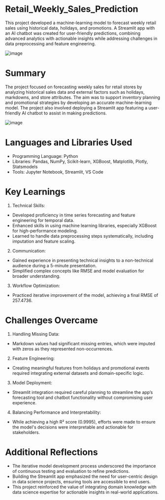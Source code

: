 # Retail_Weekly_Sales_Prediction
 This project developed a machine-learning model to forecast weekly retail sales using historical data, holidays, and promotions. A Streamlit app with an AI chatbot was created for user-friendly predictions, combining advanced analytics with actionable insights while addressing challenges in data preprocessing and feature engineering.


 ![image](https://github.com/user-attachments/assets/a10610fd-ad3b-425a-b71f-faceadfabfd5)


# Summary
The project focused on forecasting weekly sales for retail stores by analyzing historical sales data and external factors such as holidays, markdowns, and store attributes. The aim was to support inventory planning and promotional strategies by developing an accurate machine-learning model. The project also involved deploying a Streamlit app featuring a user-friendly AI chatbot to assist in making predictions.


![image](https://github.com/user-attachments/assets/c995d07d-898b-4e89-8519-8f7f8450ac36)


# Languages and Libraries Used
- Programming Language: Python
- Libraries: Pandas, NumPy, Scikit-learn, XGBoost, Matplotlib, Plotly, Statsmodels
- Tools: Jupyter Notebook, Streamlit, VS Code

# Key Learnings
1. Technical Skills:

- Developed proficiency in time series forecasting and feature engineering for temporal data.
- Enhanced skills in using machine learning libraries, especially XGBoost for high-performance modeling.
- Learned to handle data preprocessing steps systematically, including imputation and feature scaling.

2. Communication:

- Gained experience in presenting technical insights to a non-technical audience during a 5-minute presentation.
- Simplified complex concepts like RMSE and model evaluation for broader understanding.

3. Workflow Optimization:
   
- Practiced iterative improvement of the model, achieving a final RMSE of 257.4736.

# Challenges Overcame

1. Handling Missing Data:

- Markdown values had significant missing entries, which were imputed with zeros as they represented non-occurrences.

2. Feature Engineering:

- Creating meaningful features from holidays and promotional events required integrating external datasets and domain-specific  logic.

3. Model Deployment:

- Streamlit integration required careful planning to streamline the app’s forecasting tool and chatbot functionality without compromising user experience.

4. Balancing Performance and Interpretability:

- While achieving a high R² score (0.9995), efforts were made to ensure the model's decisions were interpretable and actionable for stakeholders.

# Additional Reflections

- The iterative model development process underscored the importance of continuous testing and evaluation to refine predictions.
- Building the Streamlit app emphasized the need for user-centric design in data science projects, ensuring tools are accessible to end users.
- This project reinforced the value of integrating domain knowledge with data science expertise for actionable insights in real-world applications.







